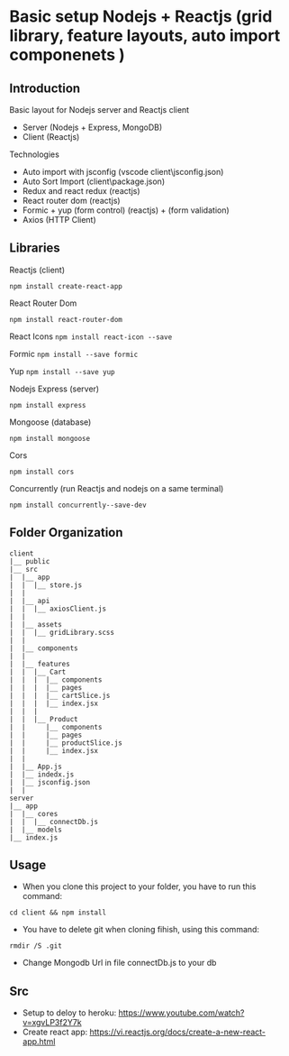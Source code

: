 # Basic setup Nodejs + Reactjs (grid library, feature layouts, auto import componenets )

## Introduction

Basic layout for Nodejs server and Reactjs client

- Server (Nodejs + Express, MongoDB)
- Client (Reactjs)

Technologies

- Auto import with jsconfig (vscode client\jsconfig.json)
- Auto Sort Import (client\package.json)
- Redux and react redux (reactjs)
- React router dom (reactjs)
- Formic + yup (form control) (reactjs) + (form validation)
- Axios (HTTP Client)

## Libraries

Reactjs (client)

`npm install create-react-app`

React Router Dom

`npm install react-router-dom`

React Icons
`npm install react-icon --save`

Formic
`npm install --save formic`

Yup
`npm install --save yup`

Nodejs Express (server)

`npm install express`

Mongoose (database)

`npm install mongoose`

Cors

`npm install cors`

Concurrently (run Reactjs and nodejs on a same terminal)

`npm install concurrently--save-dev`

## Folder Organization

```
client
|__ public
|__ src
|  |__ app
|  |  |__ store.js
|  |
|  |__ api
|  |  |__ axiosClient.js
|  |
|  |__ assets
|  |  |__ gridLibrary.scss
|  |
|  |__ components
|  |
|  |__ features
|  |  |__ Cart
|  |  |  |__ components
|  |  |  |__ pages
|  |  |  |__ cartSlice.js
|  |  |  |__ index.jsx
|  |  |
|  |  |__ Product
|  |     |__ components
|  |     |__ pages
|  |     |__ productSlice.js
|  |     |__ index.jsx
|  |
|  |__ App.js
|  |__ indedx.js
|  |__ jsconfig.json
|  |
server
|__ app
|  |__ cores
|  |  |__ connectDb.js
|  |__ models
|__ index.js
```

## Usage

- When you clone this project to your folder, you have to run this command:

`cd client && npm install`

- You have to delete git when cloning fihish, using this command:

`rmdir /S .git`

- Change Mongodb Url in file connectDb.js to your db

## Src

- Setup to deloy to heroku: https://www.youtube.com/watch?v=xgvLP3f2Y7k
- Create react app: https://vi.reactjs.org/docs/create-a-new-react-app.html
